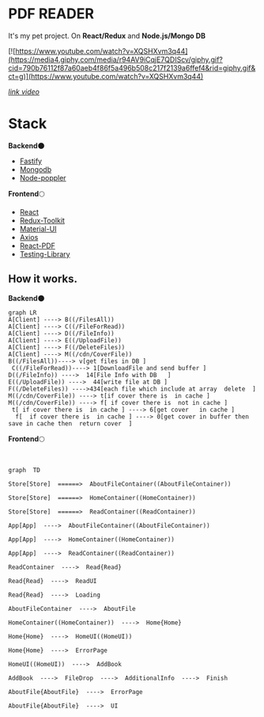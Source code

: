 # PDF READER 
It's my pet project. On **React/Redux** and **Node.js/Mongo DB**

[![https://www.youtube.com/watch?v=XQSHXvm3q44](https://media4.giphy.com/media/r94AV9iCqjE7QDIScv/giphy.gif?cid=790b76112f87a60aeb4f86f5a496b508c217f2139a6ffef4&rid=giphy.gif&ct=g)](https://www.youtube.com/watch?v=XQSHXvm3q44)

[*link video* ](https://www.youtube.com/watch?v=gkgss86uMcE)


# Stack 

 **Backend**:new_moon:
 - [Fastify](https://www.fastify.io/)
 - [Mongodb](https://www.mongodb.com/)
 - [Node-poppler](https://github.com/Fdawgs/node-poppler)

**Frontend**:full_moon:

 - [React](https://github.com/facebook/react)
 - [Redux-Toolkit](https://github.com/reduxjs/redux-toolkit)
 - [Material-UI](https://github.com/mui/material-ui)
 - [Axios](https://github.com/axios/axios)
 - [React-PDF](https://github.com/wojtekmaj/react-pdf)
 - [Testing-Library](https://github.com/testing-library)

## How it works.
**Backend**:new_moon:
```mermaid
graph LR
A[Client] ----> B((/FilesAll))
A[Client] ----> C((/FileForRead))
A[Client] ----> D((/FileInfo))
A[Client] ----> E((/UploadFile))
A[Client] ----> F((/DeleteFiles))
A[Client] ----> M((/cdn/CoverFile))
B((/FilesAll))----> v[get files in DB ]
 C((/FileForRead))----> 1[DownloadFile and send buffer ]
D((/FileInfo)) ---->  14[File Info with DB   ]
E((/UploadFile)) ---->  44[write file at DB ]
F((/DeleteFiles)) ---->434[each file which include at array  delete  ]
M((/cdn/CoverFile)) ----> t[if cover there is  in cache ]
M((/cdn/CoverFile)) ----> f[ if cover there is  not in cache ]
 t[ if cover there is  in cache ] ----> 6[get cover   in cache ]
  f[  if cover there is  in cache ] ----> 0[get cover in buffer then save in cache then  return cover  ]
```
**Frontend**:full_moon:
```mermaid
  
  
graph  TD

Store[Store]  ======>  AboutFileContainer((AboutFileContainer))

Store[Store]  ======>  HomeContainer((HomeContainer))

Store[Store]  ======>  ReadContainer((ReadContainer))

App[App]  ---->  AboutFileContainer((AboutFileContainer))

App[App]  ---->  HomeContainer((HomeContainer))

App[App]  ---->  ReadContainer((ReadContainer))

ReadContainer  ---->  Read{Read}

Read{Read}  ---->  ReadUI

Read{Read}  ---->  Loading

AboutFileContainer  ---->  AboutFile

HomeContainer((HomeContainer))  ---->  Home{Home}

Home{Home}  ---->  HomeUI((HomeUI))

Home{Home}  ---->  ErrorPage

HomeUI((HomeUI))  ---->  AddBook

AddBook  ---->  FileDrop  ---->  AdditionalInfo  ---->  Finish

AboutFile{AboutFile}  ---->  ErrorPage

AboutFile{AboutFile}  ---->  UI
  
```


